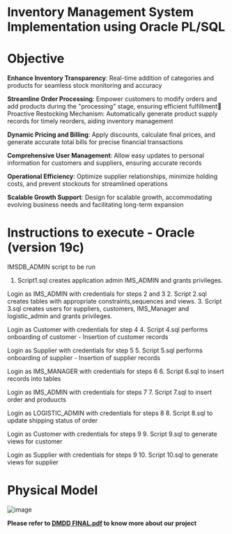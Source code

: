# Inventory Management System Implementation using Oracle PL/SQL

# Objective

**Enhance Inventory Transparency**: Real-time addition of categories and products for seamless stock monitoring and accuracy

**Streamline Order Processing**: Empower customers to modify orders and add products during the "processing" stage, ensuring efficient fulfillment
Proactive Restocking Mechanism: Automatically generate product supply records for timely reorders, aiding inventory management

**Dynamic Pricing and Billing**: Apply discounts, calculate final prices, and generate accurate total bills for precise financial transactions

**Comprehensive User Management**: Allow easy updates to personal information for customers and suppliers, ensuring accurate records

**Operational Efficiency**: Optimize supplier relationships, minimize holding costs, and prevent stockouts for streamlined operations

**Scalable Growth Support**: Design for scalable growth, accommodating evolving business needs and facilitating long-term expansion


# Instructions to execute - Oracle (version 19c)

IMSDB_ADMIN script to be run 
1.  Script1.sql creates application admin IMS_ADMIN and grants privileges.
    
Login as IMS_ADMIN with credentials for steps 2 and 3
2.	Script 2.sql creates tables with appropriate constraints,sequences and views.
3.  Script 3.sql creates users for suppliers, customers, IMS_Manager and logistic_admin and grants privileges.

Login as Customer with credentials  for step 4
4.  Script 4.sql performs onboarding of customer - Insertion of customer records

Login as Supplier with credentials  for step 5
5.  Script 5.sql performs onboarding of supplier - Insertion of supplier records

Login as IMS_MANAGER with credentials for steps 6
6.  Script 6.sql to insert records into tables

Login as IMS_ADMIN with credentials for steps 7
7.  Script 7.sql to insert order and produucts

Login as LOGISTIC_ADMIN with credentials for steps 8
8.  Script 8.sql to update shipping status of order

Login as Customer with credentials for steps 9
9.  Script 9.sql to generate views for customer

Login as Supplier with credentials for steps 9
10.  Script 10.sql to generate views for supplier

# Physical Model
![image](https://github.com/sathyaNEU/Inventory_Management_System/assets/144740003/5f099bdd-15e2-4a96-aa87-39bbf9424bf0)

**Please refer to [DMDD FINAL.pdf](https://github.com/sathyaNEU/Inventory_Management_System/files/14487278/DMDD.FINAL.pdf) to know more about our project**

